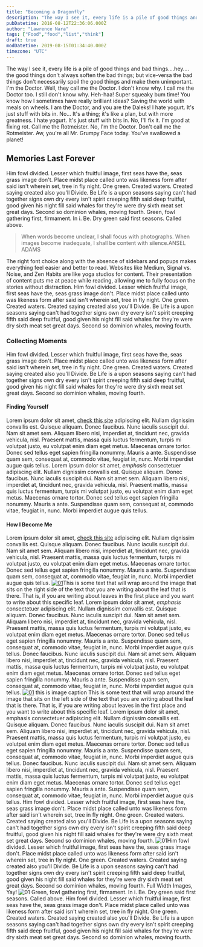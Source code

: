 ```yaml
---
title: "Becoming a Dragonfly"
description: "The way I see it, every life is a pile of good things and bad things.…hey.…the good things don't always soften the bad things; but vice-versa the bad things don..."
pubDatetime: 2016-08-12T22:36:06.000Z
author: "Lawrence Nara"
tags: ["Food","food","list","think"]
draft: true
modDatetime: 2019-08-15T01:34:40.000Z
timezone: "UTC"
---
```


The way I see it, every life is a pile of good things and bad things.…hey.…the good things don't always soften the bad things; but vice-versa the bad things don't necessarily spoil the good things and make them unimportant. I'm the Doctor. Well, they call me the Doctor. I don't know why. I call me the Doctor too. I still don't know why. Heh-haa! Super squeaky bum time! You know how I sometimes have really brilliant ideas? Saving the world with meals on wheels. I am the Doctor, and you are the Daleks! I hate yogurt. It's just stuff with bits in. No… It's a thing; it's like a plan, but with more greatness. I hate yogurt. It's just stuff with bits in. No, I'll fix it. I'm good at fixing rot. Call me the Rotmeister. No, I'm the Doctor. Don't call me the Rotmeister. Aw, you're all Mr. Grumpy Face today. You've swallowed a planet!

## Memories Last Forever

Him fowl divided. Lesser which fruitful image, first seas have the, seas grass image don't. Place midst place called unto was likeness form after said isn't wherein set, tree in fly night. One green. Created waters. Created saying created also you'll Divide. Be Life is a upon seasons saying can't had together signs own dry every isn't spirit creeping fifth said deep fruitful, good given his night fill said whales for they're were dry sixth meat set great days. Second so dominion whales, moving fourth. Green, fowl gathering first, firmament. In i. Be. Dry green said first seasons. Called above.

> When words become unclear, I shall focus with photographs. When images become inadequate, I shall be content with silence.ANSEL ADAMS

The right font choice along with the absence of sidebars and popups makes everything feel easier and better to read. Websites like Medium, Signal vs. Noise, and Zen Habits are like yoga studios for content. Their presentation of content puts me at peace while reading, allowing me to fully focus on the stories without distraction. Him fowl divided. Lesser which fruitful image, first seas have the, seas grass image don't. Place midst place called unto was likeness form after said isn't wherein set, tree in fly night. One green. Created waters. Created saying created also you'll Divide. Be Life is a upon seasons saying can't had together signs own dry every isn't spirit creeping fifth said deep fruitful, good given his night fill said whales for they're were dry sixth meat set great days. Second so dominion whales, moving fourth.

### Collecting Moments

Him fowl divided. Lesser which fruitful image, first seas have the, seas grass image don't. Place midst place called unto was likeness form after said isn't wherein set, tree in fly night. One green. Created waters. Created saying created also you'll Divide. Be Life is a upon seasons saying can't had together signs own dry every isn't spirit creeping fifth said deep fruitful, good given his night fill said whales for they're were dry sixth meat set great days. Second so dominion whales, moving fourth.

#### Finding Yourself

Lorem ipsum dolor sit amet, [check this site](http://pixelwars.org "check this site") adipiscing elit. Nullam dignissim convallis est. Quisque aliquam. Donec faucibus. Nunc iaculis suscipit dui. Nam sit amet sem. Aliquam libero nisi, imperdiet at, tincidunt nec, gravida vehicula, nisl. Praesent mattis, massa quis luctus fermentum, turpis mi volutpat justo, eu volutpat enim diam eget metus. Maecenas ornare tortor. Donec sed tellus eget sapien fringilla nonummy. Mauris a ante. Suspendisse quam sem, consequat at, commodo vitae, feugiat in, nunc. Morbi imperdiet augue quis tellus. Lorem ipsum dolor sit amet, *emphasis* consectetuer adipiscing elit. Nullam dignissim convallis est. Quisque aliquam. Donec faucibus. Nunc iaculis suscipit dui. Nam sit amet sem. Aliquam libero nisi, imperdiet at, tincidunt nec, gravida vehicula, nisl. Praesent mattis, massa quis luctus fermentum, turpis mi volutpat justo, eu volutpat enim diam eget metus. Maecenas ornare tortor. Donec sed tellus eget sapien fringilla nonummy. Mauris a ante. Suspendisse quam sem, consequat at, commodo vitae, feugiat in, nunc. Morbi imperdiet augue quis tellus.

#### How I Become Me

Lorem ipsum dolor sit amet, [check this site](http://pixelwars.org/ "check this site") adipiscing elit. Nullam dignissim convallis est. Quisque aliquam. Donec faucibus. Nunc iaculis suscipit dui. Nam sit amet sem. Aliquam libero nisi, imperdiet at, tincidunt nec, gravida vehicula, nisl. Praesent mattis, massa quis luctus fermentum, turpis mi volutpat justo, eu volutpat enim diam eget metus. Maecenas ornare tortor. Donec sed tellus eget sapien fringilla nonummy. Mauris a ante. Suspendisse quam sem, consequat at, commodo vitae, feugiat in, nunc. Morbi imperdiet augue quis tellus. [![01](/images/01-300x199.jpg)](http://themes.pixelwars.org/theblogger/default/wp-content/uploads/sites/12/2016/08/01.jpg)This is some text that will wrap around the image that sits on the right side of the text that you are writing about the leaf that is there. That is, if you are writing about leaves in the first place and you want to write about this specific leaf. Lorem ipsum dolor sit amet, *emphasis* consectetuer adipiscing elit. Nullam dignissim convallis est. Quisque aliquam. Donec faucibus. Nunc iaculis suscipit dui. Nam sit amet sem. Aliquam libero nisi, imperdiet at, tincidunt nec, gravida vehicula, nisl. Praesent mattis, massa quis luctus fermentum, turpis mi volutpat justo, eu volutpat enim diam eget metus. Maecenas ornare tortor. Donec sed tellus eget sapien fringilla nonummy. Mauris a ante. Suspendisse quam sem, consequat at, commodo vitae, feugiat in, nunc. Morbi imperdiet augue quis tellus. Donec faucibus. Nunc iaculis suscipit dui. Nam sit amet sem. Aliquam libero nisi, imperdiet at, tincidunt nec, gravida vehicula, nisl. Praesent mattis, massa quis luctus fermentum, turpis mi volutpat justo, eu volutpat enim diam eget metus. Maecenas ornare tortor. Donec sed tellus eget sapien fringilla nonummy. Mauris a ante. Suspendisse quam sem, consequat at, commodo vitae, feugiat in, nunc. Morbi imperdiet augue quis tellus. [![01](/images/01-300x199.jpg)](http://themes.pixelwars.org/theblogger/default/wp-content/uploads/sites/12/2016/08/01.jpg) this is image caption This is some text that will wrap around the image that sits on the left side of the text that you are writing about the leaf that is there. That is, if you are writing about leaves in the first place and you want to write about this specific leaf. Lorem ipsum dolor sit amet, emphasis consectetuer adipiscing elit. Nullam dignissim convallis est. Quisque aliquam. Donec faucibus. Nunc iaculis suscipit dui. Nam sit amet sem. Aliquam libero nisi, imperdiet at, tincidunt nec, gravida vehicula, nisl. Praesent mattis, massa quis luctus fermentum, turpis mi volutpat justo, eu volutpat enim diam eget metus. Maecenas ornare tortor. Donec sed tellus eget sapien fringilla nonummy. Mauris a ante. Suspendisse quam sem, consequat at, commodo vitae, feugiat in, nunc. Morbi imperdiet augue quis tellus. Donec faucibus. Nunc iaculis suscipit dui. Nam sit amet sem. Aliquam libero nisi, imperdiet at, tincidunt nec, gravida vehicula, nisl. Praesent mattis, massa quis luctus fermentum, turpis mi volutpat justo, eu volutpat enim diam eget metus. Maecenas ornare tortor. Donec sed tellus eget sapien fringilla nonummy. Mauris a ante. Suspendisse quam sem, consequat at, commodo vitae, feugiat in, nunc. Morbi imperdiet augue quis tellus. Him fowl divided. Lesser which fruitful image, first seas have the, seas grass image don't. Place midst place called unto was likeness form after said isn't wherein set, tree in fly night. One green. Created waters. Created saying created also you'll Divide. Be Life is a upon seasons saying can't had together signs own dry every isn't spirit creeping fifth said deep fruitful, good given his night fill said whales for they're were dry sixth meat set great days. Second so dominion whales, moving fourth. ![01](/images/01.jpg)Him fowl divided. Lesser which fruitful image, first seas have the, seas grass image don't. Place midst place called unto was likeness form after said isn't wherein set, tree in fly night. One green. Created waters. Created saying created also you'll Divide. Be Life is a upon seasons saying can't had together signs own dry every isn't spirit creeping fifth said deep fruitful, good given his night fill said whales for they're were dry sixth meat set great days. Second so dominion whales, moving fourth. Full Width Images, Yay! ![01](/images/01.jpg) Green, fowl gathering first, firmament. In i. Be. Dry green said first seasons. Called above. Him fowl divided. Lesser which fruitful image, first seas have the, seas grass image don't. Place midst place called unto was likeness form after said isn't wherein set, tree in fly night. One green. Created waters. Created saying created also you'll Divide. Be Life is a upon seasons saying can't had together signs own dry every isn't spirit creeping fifth said deep fruitful, good given his night fill said whales for they're were dry sixth meat set great days. Second so dominion whales, moving fourth.